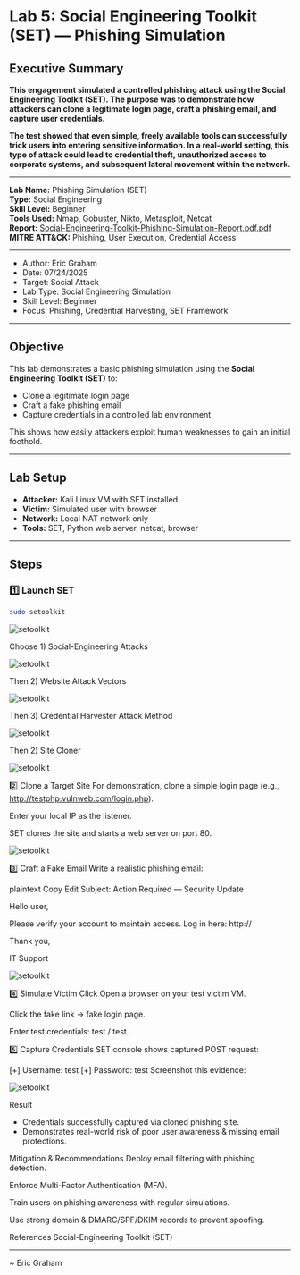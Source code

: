 # Lab 5: Social Engineering Toolkit (SET) — Phishing Simulation

## Executive Summary

**This engagement simulated a controlled phishing attack using the Social Engineering Toolkit (SET). The purpose was to demonstrate how attackers can clone a legitimate login page, craft a phishing email, and capture user credentials.**

**The test showed that even simple, freely available tools can successfully trick users into entering sensitive information. In a real-world setting, this type of attack could lead to credential theft, unauthorized access to corporate systems, and subsequent lateral movement within the network.**

---

**Lab Name:** Phishing Simulation (SET)  
**Type:** Social Engineering  
**Skill Level:** Beginner  
**Tools Used:** Nmap, Gobuster, Nikto, Metasploit, Netcat  
**Report:** [Social-Engineering-Toolkit-Phishing-Simulation-Report.pdf.pdf](Social-Engineering-Toolkit-Phishing-Simulation-Report.pdf.pdf)  
**MITRE ATT&CK:** Phishing, User Execution, Credential Access

---
- Author: Eric Graham
- Date: 07/24/2025
- Target: Social Attack
- Lab Type: Social Engineering Simulation  
- Skill Level: Beginner  
- Focus: Phishing, Credential Harvesting, SET Framework  

---

## Objective

This lab demonstrates a basic phishing simulation using the **Social Engineering Toolkit (SET)** to:
- Clone a legitimate login page
- Craft a fake phishing email
- Capture credentials in a controlled lab environment

This shows how easily attackers exploit human weaknesses to gain an initial foothold.

---

## Lab Setup

- **Attacker:** Kali Linux VM with SET installed
- **Victim:** Simulated user with browser
- **Network:** Local NAT network only
- **Tools:** SET, Python web server, netcat, browser

---

## Steps

### 1️⃣ Launch SET

```bash
sudo setoolkit
```
![setoolkit](/screenshots/setoolkit/sudo_setoolkit.png)

Choose 1) Social-Engineering Attacks

![setoolkit](/screenshots/setoolkit/soc_eng_attack.png)

Then 2) Website Attack Vectors

![setoolkit](/screenshots/setoolkit/web_att_vec.png)

Then 3) Credential Harvester Attack Method

![setoolkit](/screenshots/setoolkit/cred_harv_att_method.png)

Then 2) Site Cloner

![setoolkit](/screenshots/setoolkit/site_cloner.png)

2️⃣ Clone a Target Site
For demonstration, clone a simple login page (e.g., http://testphp.vulnweb.com/login.php).

Enter your local IP as the listener.

SET clones the site and starts a web server on port 80.

![setoolkit](/screenshots/setoolkit/web_clone_w_ip.png)

3️⃣ Craft a Fake Email
Write a realistic phishing email:

plaintext
Copy
Edit
Subject: Action Required — Security Update

Hello user,

Please verify your account to maintain access. Log in here:
http://<attacker-ip>

Thank you,

IT Support


![setoolkit](/screenshots/setoolkit/fake_email.png)


4️⃣ Simulate Victim Click
Open a browser on your test victim VM.

Click the fake link → fake login page.

Enter test credentials: test / test.

5️⃣ Capture Credentials
SET console shows captured POST request:

[+] Username: test
[+] Password: test
Screenshot this evidence:

![setoolkit](/screenshots/setoolkit/full_output.png)

Result
* Credentials successfully captured via cloned phishing site.
* Demonstrates real-world risk of poor user awareness & missing email protections.

Mitigation & Recommendations
Deploy email filtering with phishing detection.

Enforce Multi-Factor Authentication (MFA).

Train users on phishing awareness with regular simulations.

Use strong domain & DMARC/SPF/DKIM records to prevent spoofing.

References
Social-Engineering Toolkit (SET)

---

~ Eric Graham
